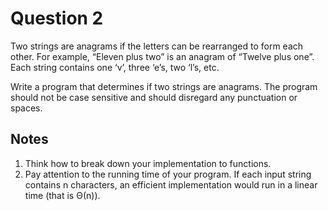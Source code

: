 # Question 2

Two strings are anagrams if the letters can be rearranged to form each other. For example,
“Eleven plus two” is an anagram of “Twelve plus one”. Each string contains one ‘v’, three ‘e’s,
two ‘l’s, etc.

Write a program that determines if two strings are anagrams. The program should not be case
sensitive and should disregard any punctuation or spaces.

## Notes

1. Think how to break down your implementation to functions.
2. Pay attention to the running time of your program. If each input string contains n
   characters, an efficient implementation would run in a linear time (that is Θ(n)).
